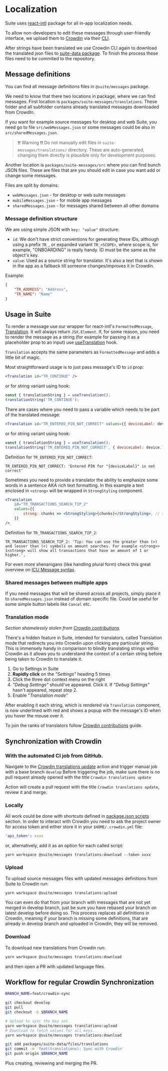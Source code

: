 # Localization

Suite uses [react-intl](https://github.com/formatjs/formatjs) package for all in-app localization needs.

To allow non-developers to edit these messages through user-friendly interface, we upload them to [Crowdin](https://crowdin.com/project/trezor-suite) via their [CLI](https://github.com/crowdin/crowdin-cli).

After strings have been translated we use Crowdin CLI again to download the translated json files to [suite-data package](https://github.com/trezor/trezor-suite/tree/develop/packages/suite-data/files/translations).
To finish the process these files need to be commited to the repository.

## Message definitions

You can find all message definitions files in `@suite/messages` package.

We need to know that there two locations in package, where we can find messages. First location is `packages/suite-messages/translations`. These folder and all subfolder contains already translated messages downloaded from CrowdIn.

If you want for example source messages for desktop and web Suite, you need go to file `src/webMessages.json` or some messages could be also in `src/sharedMessages.json`.

> ❗❗ Warning ❗❗ Do not manually edit files in `suite-messages/translations/` directory. These are auto-generated, changing them directly is plausible only for development purposes.

Another location is `packages/suite-messages/src` where you can find bunch JSON files. These are files that are you should edit in case you want add or change some messages.

Files are split by domains:

-   `webMessages.json` - for desktop or web suite messages
-   `mobileMessages.json` - for mobile app messages
-   `sharedMessages.json` - for messages shared between all other domains

### Message definition structure

We are using simple JSON with `key: "value"` structure:

-   `id`: We don't have strict conventions for generating these IDs, although using a prefix `TR_`, or expanded variant `TR_<SCOPE>`, where scope is, for example, "ONBOARDING" is really handy. ID must be the same as the object's key.
-   `value`: Used as a source string for translator. It's also a text that is shown in the app as a fallback till someone changes/improves it in Crowdin.

Example:

```json
{
    "TR_ADDRESS": "Address",
    "TR_NAME": "Name"
}
```

## Usage in Suite

To render a message use our wrapper for react-intl's `FormattedMessage`, [Translation](https://github.com/trezor/trezor-suite/blob/develop/packages/suite/src/components/suite/Translation/index.tsx). It will always return `JSX.Element`. If, for some reason, you need to render the message as a string (for example for passing it as a placeholder prop to an input) use [useTranslation](https://github.com/trezor/trezor-suite/blob/develop/packages/suite/src/hooks/suite/useTranslation.ts) hook.

`Translation` accepts the same parameters as `FormattedMessage` and adds a little bit of magic.

Most straightforward usage is to just pass message's ID to `id` prop:

```jsx
<Translation id="TR_CONTINUE" />
```

or for string variant using hook:

```jsx
const { translationString } = useTranslation();
translationString('TR_CONTINUE');
```

There are cases where you need to pass a variable which needs to be part of the translated message:

```jsx
<Translation id="TR_ENTERED_PIN_NOT_CORRECT" values={{ deviceLabel: device.label }} />
```

or for string variant using hook:

```jsx
const { translationString } = useTranslation();
translationString('TR_ENTERED_PIN_NOT_CORRECT', { deviceLabel: device.label });
```

Definition for `TR_ENTERED_PIN_NOT_CORRECT`:

```
TR_ENTERED_PIN_NOT_CORRECT: 'Entered PIN for "{deviceLabel}" is not correct'
```

Sometimes you need to provide a translator the ability to emphasize some words in a sentence AKA rich text formatting. In this example a text enclosed in `<strong>` will be wrapped in `StrongStyling` component.

```jsx
<Translation
    id="TR_TRANSACTIONS_SEARCH_TIP_2"
    values={{
        strong: chunks => <StrongStyling>{chunks}</StrongStyling>, // search string is wrapped in strong tag for additional styling
    }}
/>
```

Definition for `TR_TRANSACTIONS_SEARCH_TIP_2`:

```
TR_TRANSACTIONS_SEARCH_TIP_2: 'Tip: You can use the greater than (>) and lesser than (<) symbols on amount searches. For example <strong>> 1<strong> will show all transactions that have an amount of 1 or higher.',
```

For even more shenanigans (like handling plural form) check this great overview on [ICU Message syntax](https://support.crowdin.com/icu-message-syntax/).

### Shared messages between multiple apps

If you need messages that will be shared across all projects, simply place it to `sharedMessages.json` instead of domain specific file. Could be useful for some simple button labels like `Cancel` etc.

### Translation mode

_Section shamelessly stolen from [Crowdin contributions](https://www.notion.so/Crowdin-contributions-c6b56ef6a0424de8b4d8ce9190bdcd19)_.

There's a hidden feature in Suite, intended for translators, called Translation mode that redirects you into Crowdin upon clicking any particular string. This is immensely handy in comparison to blindly translating strings within Crowdin as it allows you to understand the context of a certain string before being taken to Crowdin to translate it.

1.  Go to Settings in Suite
1.  **Rapidly click** on the _"Settings"_ heading 5 times
1.  Click the three dot context menu on the right
1.  _"Debug Settings"_ should've appeared. Click it.
    If _"Debug Settings"_ hasn't appeared, repeat step 2.
1.  Enable "_Translation mode_"

After enabling it each string, which is rendered via `Translation` component, is now underlined with red and shows a popup with the message's ID when you hover the mouse over it.

To join the ranks of translators follow [Crowdin contributions](https://www.notion.so/Crowdin-contributions-c6b56ef6a0424de8b4d8ce9190bdcd19) guide.

## Synchronization with Crowdin

### With the automated CI job from GitHub.

Navigate to the [Crowdin translations update](https://github.com/trezor/trezor-suite/actions/workflows/crowdin_sync.yml) action and trigger manual job with a base branch `develop`
Before triggering the job, make sure there is no pull request already opened with the title `Crowdin translations update`

Action will create a pull request with the title `Crowdin translations update`, review it and merge.

### Locally

All work could be done with shortcuts defined in [package.json scripts](https://github.com/trezor/trezor-suite/blob/develop/packages/suite/package.json#L5) section. In order to interact with Crowdin you need to ask the project owner for access token and either store it in your `$HOME/.crowdin.yml` file:

```yaml
'api_token': xxxx
```

or, alternatively, add it as an option for each called script:

```
yarn workspace @suite/messages translations:download --token xxxx
```

### Upload

To upload source messages files with updated messages definitions from Suite to Crowdin run:

```bash
yarn workspace @suite/messages translations:upload
```

You can even do that from your branch with messages that are not yet merged in develop branch, just be sure you have rebased your branch on latest develop before doing so. This process replaces all definitions in Crowdin, meaning if your branch is missing some definitions, that are already in develop branch and uploaded in Crowdin, they will be removed.

### Download

To download new translations from Crowdin run:

```bash
yarn workspace @suite/messages translations:download
```

and then open a PR with updated language files.

## Workflow for regular Crowdin Synchronization

```bash
BRANCH_NAME=feat/crowdin-sync

git checkout develop
git pull
git checkout -b $BRANCH_NAME

# Upload to sync the key set.
yarn workspace @suite/messages translations:upload
# Download to fetch values for all keys.
yarn workspace @suite/messages translations:download

git add packages/suite-data/files/translations
git commit -m 'feat(translations): Sync with Crowdin'
git push origin $BRANCH_NAME
```

Plus creating, reviewing and merging the PR.
